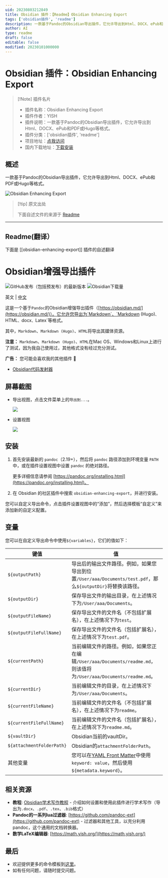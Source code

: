 ```yaml
---
uid: 20230803212849
title: Obsidian 插件：【Readme】Obsidian Enhancing Export
tags: ['obsidian插件', 'readme']
description: 一款基于Pandoc的Obsidian导出插件，它允许导出到Html、DOCX、ePub和PDF或Hugo等格式。
author: AI
type: readme
draft: false
editable: false
modified: 20230101000000
---
```


# Obsidian 插件：Obsidian Enhancing Export

> [!Note] 插件名片
> - 插件名称：Obsidian Enhancing Export
> - 插件作者：YISH
> - 插件说明：一款基于Pandoc的Obsidian导出插件，它允许导出到Html、DOCX、ePub和PDF或Hugo等格式。
> - 插件分类：['obsidian插件', 'readme']
> - 项目地址：[点我访问](https://github.com/mokeyish/obsidian-enhancing-export)
> - 国内下载地址：[下载安装](https://pkmer.cn/products/plugin/pluginMarket/?obsidian-enhancing-export)

## 概述

一款基于Pandoc的Obsidian导出插件，它允许导出到Html、DOCX、ePub和PDF或Hugo等格式。

![Obsidian Enhancing Export](https://cdn.pkmer.cn/covers/obsidian-enhancing-export.png!pkmer)

> [!tip] 原文出处
> 
>下面自述文件的来源于 [Readme](https://ghproxy.net/https://raw.githubusercontent.com/mokeyish/obsidian-enhancing-export/main/README.md)
> 

---

## Readme(翻译）

下面是 [[obsidian-enhancing-export]] 插件的自述翻译



# Obsidian增强导出插件

![GitHub发布（包括预发布）的最新版本](https://img.shields.io/github/v/release/mokeyish/obsidian-enhancing-export?display_name=tag&include_prereleases)
![Obsidian下载量](https://img.shields.io/badge/dynamic/json?logo=obsidian&color=%23483699&label=downloads&query=%24%5B%27obsidian-enhancing-export%27%5D.downloads&url=https%3A%2F%2Fraw.githubusercontent.com%2Fobsidianmd%2Fobsidian-releases%2Fmaster%2Fcommunity-plugin-stats.json)

英文 | [中文](https://github.com/mokeyish/obsidian-enhancing-export/blob/master/README_zh-CN.md)

这是一个基于`Pandoc`的Obsidian增强导出插件（[https://obsidian.md/](https://obsidian.md/)）。它允许您导出为`Markdown`、`Markdown (Hugo)`、`HTML`、`docx`、`Latex`等格式。

其中，`Markdown`、`Markdown (Hugo)`、`HTML`将导出其媒体资源。

**注意：** `Markdown`、`Markdown (Hugo)`、`HTML`在Mac OS、Windows和Linux上进行了测试，因为我自己使用过，其他格式没有经过充分测试。

**广告：** 您可能会喜欢我的其他插件 🤪
- [Obsidian代码发射器](https://github.com/mokeyish/obsidian-code-emitter)

## 屏幕截图

- 导出视图，点击文件菜单上的`导出到...`。

  ![](https://raw.githubusercontent.com/mokeyish/obsidian-enhancing-export/master/screenshot/exportview_en-US.png)
- 设置视图

  ![](https://raw.githubusercontent.com/mokeyish/obsidian-enhancing-export/master/screenshot/settingview_en-US.png)

## 安装

1. 首先安装最新的 `pandoc`（2.19+），然后将 `pandoc` 路径添加到环境变量 `PATH` 中，或在插件设置视图中设置 `pandoc` 的绝对路径。

   更多详细信息请参阅 [https://pandoc.org/installing.html](https://pandoc.org/installing.html)。

2. 在 Obsidian 的社区插件中搜索 `obsidian-enhancing-export`，并进行安装。

您可以自定义导出命令，点击插件设置视图中的“添加”，然后选择模板“自定义”来添加新的自定义配置。

## 变量

您可以在自定义导出命令中使用`${variables}`，它们的值如下：

| 键值                      | 值                                                           |
| ------------------------- | ------------------------------------------------------------ |
| `${outputPath}`           | 导出后的输出文件路径。例如，如果您导出到位置`/User/aaa/Documents/test.pdf`，那么`${outputDir}`将替换该路径。 |
| `${outputDir}`            | 保存导出文件的输出目录，在上述情况下为`/User/aaa/Documents`。   |
| `${outputFileName}`       | 保存导出文件的文件名（不包括扩展名），在上述情况下为`test`。   |
| `${outputFileFullName}`   | 保存导出文件的文件名（包括扩展名），在上述情况下为`test.pdf`。 |
| `${currentPath}`          | 当前编辑文件的路径。例如，如果您正在编辑`/User/aaa/Documents/readme.md`，则该值将为`/User/aaa/Documents/readme.md`。 |
| `${currentDir}`           | 当前编辑文件的目录，在上述情况下为`/User/aaa/Documents`。       |
| `${currentFileName}`      | 当前编辑文件的文件名（不包括扩展名），在上述情况下为`readme`。 |
| `${currentFileFullName}`  | 当前编辑文件的文件名（包括扩展名），在上述情况下为`readme.md`。 |
| `${vaultDir}`             | Obsidian当前的vaultDir。                                     |
| `${attachmentFolderPath}` | Obsidian的`attachmentFolderPath`。                            |
| 其他变量                  | 您可以在[YAML Front Matter](https://jekyllrb.com/docs/front-matter/)中使用`keyword: value`，然后使用`${metadata.keyword}`。 |

## 相关资源

- **教程**: [Obsidian学术写作教程](https://betterhumans.pub/obsidian-tutorial-for-academic-writing-87b038060522) - 介绍如何设置和使用此插件进行学术写作（导出为`.docx`、`.pdf`、`.tex`、`.bib`格式）
- **Pandoc的一系列lua过滤器**: [https://github.com/pandoc-ext](https://github.com/pandoc-ext) - 过滤器和其他工具，以充分利用pandoc，这个通用的文档转换器。
- **数学LaTeX编辑器**: [https://math.yish.org/](https://math.yish.org/)

## 最后

- 欢迎提供更多的命令模板到[这里](src/export_templates.ts)。
- 如有任何问题，请随时提交问题。



